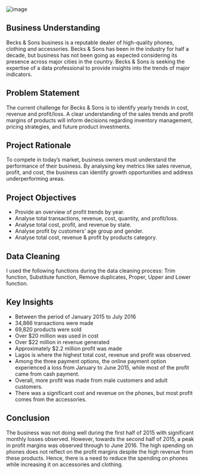 ![image](https://github.com/user-attachments/assets/372ca31a-8c3b-4df9-ad52-323c3513e855)

## Business Understanding
Becks & Sons business is a reputable dealer of high-quality phones, clothing and accessories. Becks & Sons has been in the industry for half a decade, but business has not been going as expected considering its presence across major cities in the country. Becks & Sons is seeking the expertise of a data professional to provide insights into the trends of major indicators.
## Problem Statement
The current challenge for Becks & Sons is to identify yearly trends in cost, revenue and profit/loss. A clear understanding of the sales trends and profit margins of products will inform decisions regarding inventory management, pricing strategies, and future product investments. 
## Project Rationale 
To compete in today’s market, business owners must understand the performance of their business. By analysing key metrics like sales revenue, profit, and cost, the business can identify growth opportunities and address underperforming areas.
## Project Objectives
-	 Provide an overview of profit trends by year.
-	Analyse total transactions, revenue, cost, quantity, and profit/loss.
-	Analyse total cost, profit, and revenue by state.
-	 Analyse profit by customers' age group and gender.
-	Analyse total cost, revenue & profit by products category.
## Data Cleaning 
I used the following functions during the data cleaning process: Trim function, Substitute function, Remove duplicates, Proper, Upper and Lower function.
## Key Insights
-	Between the period of January 2015 to July 2016
   - 34,866 transactions were made
   - 69,820 products were sold
   - Over $20 million was used in cost
   - Over $22 million in revenue generated
   - Approximately $2.2 million profit was made 
-	Lagos is where the highest total cost, revenue and profit was observed.
-	Among the three payment options, the online payment option experienced a loss from January to June 2015, while most of the profit came from cash payment.
-	Overall, more profit was made from male customers and adult customers.
-	There was a significant cost and revenue on the phones, but most profit comes from the accessories.
## Conclusion
The business was not doing well during the first half of 2015 with significant monthly losses observed. However, towards the second half of 2015, a peak in profit margins was observed through to June 2016. The high spending on phones does not reflect on the profit margins despite the high revenue from these products. Hence, there is a need to reduce the spending on phones while increasing it on accessories and clothing. 
